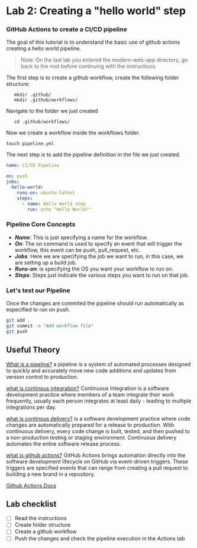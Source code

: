 # Lab 2: Creating a "hello world" step

### GitHub Actions to create a CI/CD pipeline

The goal of this tutorial is to understand the basic use of github actions creating a hello world pipeline.

> Note: On the last lab you entered the modern-web-app directory, go back to the root before continuing with the instructions.

The first step is to create a github workflow, create the following folder structure:

```
   mkdir .github/
   mkdir .github/workflows/
```

Navigate to the folder we just created

```
   cd .github/workflows/
```

Now we create a workflow inside the workflows folder.

```
touch pipeline.yml
```

The next step is to add the pipeline definition in the file we just created.

```yml
name: CI/CD Pipeline

on: push
jobs:
  hello-world:
    runs-on: ubuntu-latest
    steps:
      - name: Hello World step
        run: echo "Hello World!"
```

### Pipeline Core Concepts

- **_Name_**: This is just specifying a name for the workflow.
- **_On_**: The on command is used to specify an event that will trigger the workflow, this event can be push, pull_request, etc.
- **_Jobs_**: Here we are specifying the job we want to run, in this case, we are setting up a build job.
- **_Runs-on_**: is specifying the OS you want your workflow to run on.
- **_Steps_**: Steps just indicate the various steps you want to run on that job.

### Let's test our Pipeline

Once the changes are commited the pipeline should run automatically as especified to run on push.

```bash
git add .
git commit -m "Add workflow file"
git push
```

## Useful Theory

[What is a pipeline?](https://www.atlassian.com/devops/devops-tools/devops-pipeline#:~:text=A%20DevOps%20pipeline%20is%20a,code%20to%20a%20production%20environment.)
a pipeline is a system of automated processes designed to quickly and accurately move new code additions and updates from version control to production.

[what is continous integration?](https://martinfowler.com/articles/continuousIntegration.html#:~:text=Continuous%20Integration%20is%20a%20software,to%20multiple%20integrations%20per%20day.)
Continuous Integration is a software development practice where members of a team integrate their work frequently, usually each person integrates at least daily - leading to multiple integrations per day.

[what is continous delivery?](https://aws.amazon.com/devops/continuous-delivery/?nc1=h_ls)
is a software development practice where code changes are automatically prepared for a release to production.
With continuous delivery, every code change is built, tested, and then pushed to a non-production testing or staging environment.
Continuous delivery automates the entire software release process.

[what is github actions?](https://resources.github.com/downloads/What-is-GitHub.Actions_.Benefits-and-examples.pdf)
GitHub Actions brings automation directly into the software development lifecycle on GitHub via event-driven triggers. These
triggers are specified events that can range from creating a pull request to building a new brand in a repository.

[Github Actions Docs](https://docs.github.com/en/actions/learn-github-actions/understanding-github-actions?learn=getting_started)

## Lab checklist

- [ ] Read the instructions
- [ ] Create folder structure
- [ ] Create a github workflow
- [ ] Push the changes and check the pipeline execution in the Actions tab
